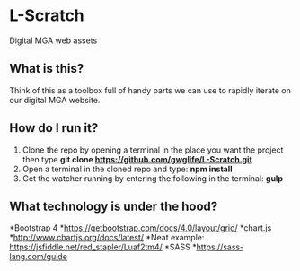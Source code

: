 # L-Scratch
Digital MGA web assets

## What is this?
Think of this as a toolbox full of handy parts we can use to rapidly iterate on our digital MGA website.

## How do I run it?

1. Clone the repo by opening a terminal in the place you want the project then type
  **git clone https://github.com/gwglife/L-Scratch.git**
2. Open a terminal in the cloned repo and type:
  **npm install**
3. Get the watcher running by entering the following in the terminal:
  **gulp**

## What technology is under the hood?

*Bootstrap 4
  *https://getbootstrap.com/docs/4.0/layout/grid/
*chart.js
  *http://www.chartjs.org/docs/latest/
  *Neat example: https://jsfiddle.net/red_stapler/Luaf2tm4/
*SASS
  *https://sass-lang.com/guide
